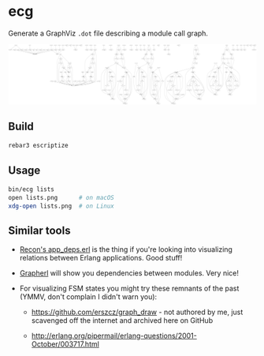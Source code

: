 # ecg

Generate a GraphViz `.dot` file describing a module call graph.

![Erlang lists module call graph](examples/lists-2inches.png)

## Build

```sh
rebar3 escriptize
```

## Usage

```sh
bin/ecg lists
open lists.png      # on macOS
xdg-open lists.png  # on Linux
```

## Similar tools

-   [Recon's app\_deps.erl][app_deps] is the thing if you're looking into
    visualizing relations between Erlang applications. Good stuff!

-   [Grapherl][grapherl] will show you dependencies between modules. Very nice!

-   For visualizing FSM states you might try these remnants of the past
    (YMMV, don't complain I didn't warn you):

    * https://github.com/erszcz/graph_draw - not authored by me,
      just scavenged off the internet and archived here on GitHub

    * http://erlang.org/pipermail/erlang-questions/2001-October/003717.html

[app_deps]: https://github.com/ferd/recon/blob/e3e2db564a4a176f0a733161b39bf0f0bd4ed3a8/script/app_deps.erl
[grapherl]: https://github.com/eproxus/grapherl

